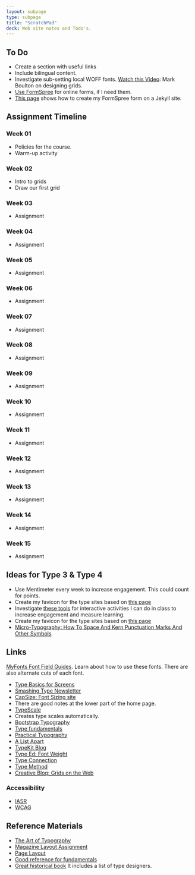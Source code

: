 ```yaml
---
layout: subpage
type: subpage
title: "ScratchPad"
deck: Web site notes and Todo's.
---
```


## To Do

- Create a section with useful links
- Include bilingual content.
- Investigate sub-setting local WOFF fonts.
[Watch this Video](https://vimeo.com/239782886): Mark Boulton on designing grids.
- [Use FormSpree](https://formspree.io/) for online forms, if I need them.
- [This page](https://blog.webjeda.com/jekyll-snippets/) shows how to create my FormSpree form on a Jekyll site.


## Assignment Timeline

### Week 01

- Policies for the course.
- Warm-up activity

### Week 02

- Intro to grids
- Draw our first grid

### Week 03

- Assignment

### Week 04

- Assignment

### Week 05

- Assignment

### Week 06

- Assignment

### Week 07

- Assignment

### Week 08

- Assignment

### Week 09

- Assignment

### Week 10

- Assignment

### Week 11

- Assignment

### Week 12

- Assignment

### Week 13

- Assignment

### Week 14

- Assignment

### Week 15

- Assignment



## Ideas for Type 3 & Type 4

- Use Mentimeter every week to increase engagement. This could count for points.
- Create my favicon for the type sites based on [this page](https://evilmartians.com/chronicles/how-to-favicon-in-2021-six-files-that-fit-most-needs)
- Investigate [these tools](https://www.algonquincollege.com/lts/top-tools/) for interactive activities I can do in class to increase engagement and measure learning.
- Create my favicon for the type sites based on [this page](https://evilmartians.com/chronicles/how-to-favicon-in-2021-six-files-that-fit-most-needs)
- [Micro-Typography: How To Space And Kern Punctuation Marks And Other Symbols](https://www.smashingmagazine.com/2020/05/micro-typography-space-kern-punctuation-marks-symbols/)

## Links

[MyFonts Font Field Guides](https://www.myfonts.com/content/font-field-guide). Learn about how to use these fonts. There are also alternate cuts of each font.

- [Type Basics for Screens](https://www.smashingmagazine.com/2018/06/reference-guide-typography-mobile-web-design/)
- [Smashing Type Newsletter](https://mailchi.mp/smashingmagazine/smashing-newsletter-298-web-typography?e=db00feeaa2)
- [CapSize: Font Sizing site](https://seek-oss.github.io/capsize/)
- There are good notes at the lower part of the home page.
- [TypeScale](https://type-scale.com)
- Creates type scales automatically.
- [Bootstrap Typography](https://getbootstrap.com/docs/3.3/css/)
- [Type fundamentals](https://cssclass.com/2020/05/18/css-basics-for-typography/)
- [Practical Typography](https://practicaltypography.com/)
- [A List Apart](https://alistapart.com/article/how-we-read/)
- [TypeKit Blog](https://blog.typekit.com/)
- [Type Ed: Font Weight](https://type-ed.com/resources/rag-right/2017/11/13/font-weight-size)
- [Type Connection](http://www.typeconnection.com/index.php)
- [Type Method](https://type.method.ac/)
- [Creative Bloq: Grids on the Web](https://www.creativebloq.com/web-design/grid-theory-41411345)

### Accessibility

- [IASR](https://www.aoda.ca/what-is-the-integrated-accessibility-standards-regulation-iasr/)
- [WCAG](https://www.w3.org/TR/WCAG20/)

## Reference Materials

- [The Art of Typography](https://learning.oreilly.com/library/view/the-art-of/9781315301532/)
- [Magazine Layout Assignment](https://learning.oreilly.com/library/view/the-type-project/9780136816034/ch34.xhtml#ch34)
- [Page Layout](https://learning.oreilly.com/library/view/lessons-in-typography/9780133993738/ch05.html)
- [Good reference for fundamentals](https://learning.oreilly.com/library/view/design-elements-typography/9781592537679/)
- [Great historical book](https://learning.oreilly.com/library/view/typography-referenced/9781592537020/) It includes a list of type designers.
